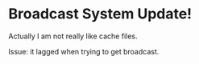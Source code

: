 <html>	<h1>Broadcast System Update!</h1>	<p>Actually I am not really like cache files.</p>	<p>Issue: it lagged when trying to get broadcast.</p></html>